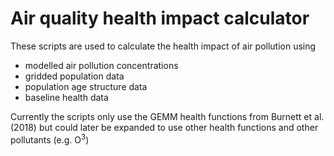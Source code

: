 # Air quality health impact calculator

These scripts are used to calculate the health impact of air pollution
using
* modelled air pollution concentrations
* gridded population data
* population age structure data
* baseline health data

Currently the scripts only use the GEMM health functions from Burnett et al. (2018)
but could later be expanded to use other health functions and other pollutants (e.g. O<sup>3</sup>)